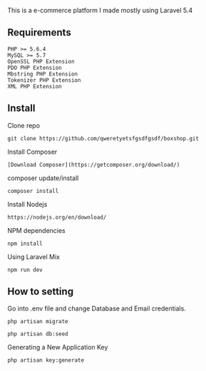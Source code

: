 This is a e-commerce platform I made mostly using Laravel 5.4

## Requirements

	PHP >= 5.6.4
	MySQL >= 5.7
	OpenSSL PHP Extension
	PDO PHP Extension
	Mbstring PHP Extension
	Tokenizer PHP Extension
	XML PHP Extension


<a name="installation"></a>
## Install

Clone repo

```
git clone https://github.com/qweretyetsfgsdfgsdf/boxshop.git
```

Install Composer

```
[Download Composer](https://getcomposer.org/download/)
```

composer update/install 

```
composer install
```

Install Nodejs

```
https://nodejs.org/en/download/
```

NPM dependencies
```
npm install
```

Using Laravel Mix 

```
npm run dev
```

## How to setting 

Go into .env file and change Database and Email credentials.

```
php artisan migrate
```

```
php artisan db:seed
```
	
Generating a New Application Key
```
php artisan key:generate
```

[NODEJS]: https://nodejs.org/en/download/
[COMPOSER]: https://getcomposer.org/download/
[RECAPTCHA]: https://www.google.com/recaptcha/admin#list
